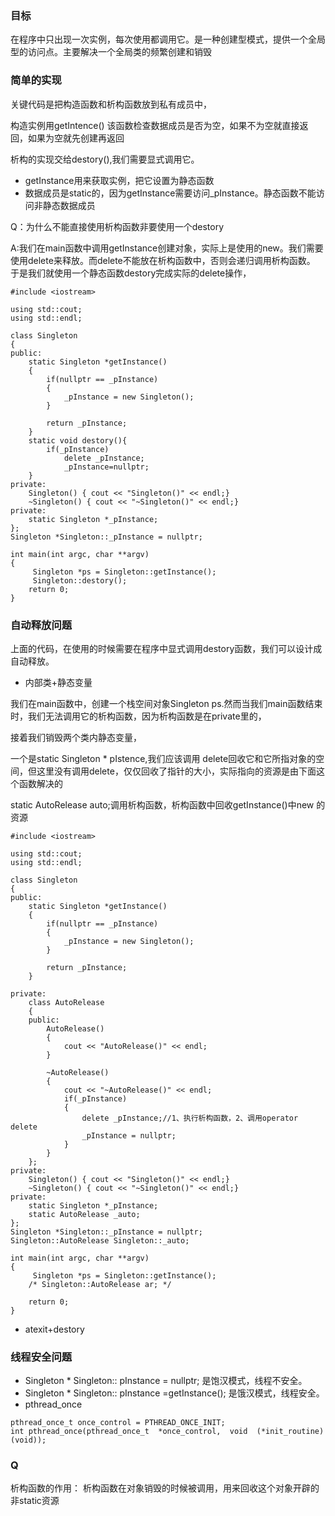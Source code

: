 ### 目标
在程序中只出现一次实例，每次使用都调用它。是一种创建型模式，提供一个全局型的访问点。主要解决一个全局类的频繁创建和销毁
### 简单的实现
关键代码是把构造函数和析构函数放到私有成员中，

构造实例用getIntence() 该函数检查数据成员是否为空，如果不为空就直接返回，如果为空就先创建再返回

析构的实现交给destory(),我们需要显式调用它。

+ getInstance用来获取实例，把它设置为静态函数
+ 数据成员是static的，因为getInstance需要访问_pInstance。静态函数不能访问非静态数据成员

Q：为什么不能直接使用析构函数非要使用一个destory

A:我们在main函数中调用getInstance创建对象，实际上是使用的new。我们需要使用delete来释放。而delete不能放在析构函数中，否则会递归调用析构函数。
于是我们就使用一个静态函数destory完成实际的delete操作，

```
#include <iostream>

using std::cout;
using std::endl;

class Singleton
{
public:
    static Singleton *getInstance() 
    {
        if(nullptr == _pInstance)
        {
            _pInstance = new Singleton();
        }

        return _pInstance;
    }
    static void destory(){
        if(_pInstance)
            delete _pInstance;
            _pInstance=nullptr;
    }
private:
    Singleton() { cout << "Singleton()" << endl;}
    ~Singleton() { cout << "~Singleton()" << endl;}
private:
    static Singleton *_pInstance;
};
Singleton *Singleton::_pInstance = nullptr;

int main(int argc, char **argv)
{
     Singleton *ps = Singleton::getInstance();
     Singleton::destory();
    return 0;
}
```
### 自动释放问题
上面的代码，在使用的时候需要在程序中显式调用destory函数，我们可以设计成自动释放。
+ 内部类+静态变量

我们在main函数中，创建一个栈空间对象Singleton ps.然而当我们main函数结束时，我们无法调用它的析构函数，因为析构函数是在private里的，

接着我们销毁两个类内静态变量，

一个是static Singleton * pIstence,我们应该调用 delete回收它和它所指对象的空间，但这里没有调用delete，仅仅回收了指针的大小，实际指向的资源是由下面这个函数解决的

static AutoRelease auto;调用析构函数，析构函数中回收getInstance()中new 的资源
```
#include <iostream>

using std::cout;
using std::endl;

class Singleton
{
public:
    static Singleton *getInstance() 
    {
        if(nullptr == _pInstance)
        {
            _pInstance = new Singleton();
        }

        return _pInstance;
    }

private:
    class AutoRelease
    {
    public:
        AutoRelease()
        {
            cout << "AutoRelease()" << endl;
        }
    
        ~AutoRelease()
        {
            cout << "~AutoRelease()" << endl;
            if(_pInstance)
            {
                delete _pInstance;//1、执行析构函数，2、调用operator delete
                _pInstance = nullptr;
            }
        }
    };
private:
    Singleton() { cout << "Singleton()" << endl;}
    ~Singleton() { cout << "~Singleton()" << endl;}
private:
    static Singleton *_pInstance;
    static AutoRelease _auto;
};
Singleton *Singleton::_pInstance = nullptr;
Singleton::AutoRelease Singleton::_auto;

int main(int argc, char **argv)
{
     Singleton *ps = Singleton::getInstance();
    /* Singleton::AutoRelease ar; */

    return 0;
}
```

+ atexit+destory
### 线程安全问题
+ Singleton * Singleton:: pInstance = nullptr;
是饱汉模式，线程不安全。
+ Singleton * Singleton:: pInstance =getInstance();
是饿汉模式，线程安全。
+ pthread_once

```
pthread_once_t once_control = PTHREAD_ONCE_INIT;
int pthread_once(pthread_once_t  *once_control,  void  (*init_routine)(void));
```
### Q
析构函数的作用：
析构函数在对象销毁的时候被调用，用来回收这个对象开辟的非static资源
